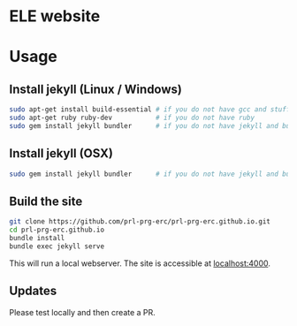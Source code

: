 # ELE website

# Usage

## Install jekyll (Linux / Windows)

```sh
sudo apt-get install build-essential # if you do not have gcc and stuff
sudo apt-get ruby ruby-dev           # if you do not have ruby
sudo gem install jekyll bundler      # if you do not have jekyll and bundler
```

## Install jekyll (OSX)

```sh
sudo gem install jekyll bundler      # if you do not have jekyll and bundler
```

## Build the site

```sh
git clone https://github.com/prl-prg-erc/prl-prg-erc.github.io.git
cd prl-prg-erc.github.io
bundle install
bundle exec jekyll serve
```

This will run a local webserver. The site is accessible at [localhost:4000](localhost:4000).

## Updates

Please test locally and then create a PR.
